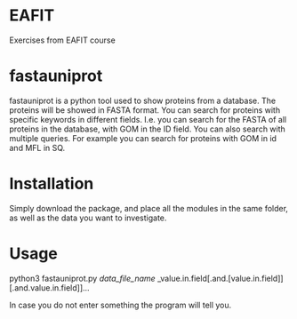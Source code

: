 # EAFIT
Exercises from EAFIT course




# fastauniprot

fastauniprot is a python tool used to show proteins from a database. The proteins will be showed in FASTA format.
You can search for proteins with specific keywords in different fields. I.e. you can search for the FASTA of all proteins in the database, with GOM in the ID field. 
You can also search with multiple queries. For example you can search for proteins with GOM in id and MFL in SQ.

# Installation
Simply download the package, and place all the modules in the same folder, as well as the data you want to investigate.

# Usage
python3 fastauniprot.py _data_file_name_ _value.in.field[.and.[value.in.field]][.and.value.in.field]]...

In case you do not enter something the program will tell you.

